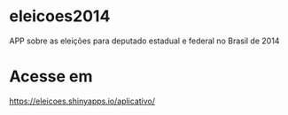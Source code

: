 # eleicoes2014
APP sobre as eleições para deputado estadual e federal no Brasil de 2014

# Acesse em
https://eleicoes.shinyapps.io/aplicativo/
